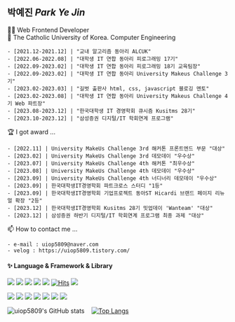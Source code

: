 <!--
**uiop5809/uiop5809** is a ✨ _special_ ✨ repository because its `README.md` (this file) appears on your GitHub profile.

Here are some ideas to get you started

- 🔭 I’m currently working on ...
- 🌱 I’m currently learning ...
- 👯 I’m looking to collaborate on ...
- 🤔 I’m looking for help with ...
- 💬 Ask me about ...
- 📫 How to reach me: ...
- 😄 Pronouns: ...
- ⚡ Fun fact: ....
-->
## 박예진 *Park Ye Jin*
👩‍💻 Web Frontend Developer  
📝 The Catholic University of Korea. Computer Engineering

```shell
- [2021.12-2021.12] | "교내 알고리즘 동아리 ALCUK"
- [2022.06-2022.08] | "대학생 IT 연합 동아리 피로그래밍 17기"
- [2022.09-2023.02] | "대학생 IT 연합 동아리 피로그래밍 18기 교육팀장"
- [2022.09-2023.02] | "대학생 IT 연합 동아리 University Makeus Challenge 3기"
- [2023.02-2023.03] | "길벗 출판사 html, css, javascript 블로깅 멘토"
- [2023.02-2023.08] | "대학생 IT 연합 동아리 University Makeus Challenge 4기 Web 파트장"
- [2023.08-2023.12] | "한국대학생 IT 경영학회 큐시즘 Kusitms 28기"
- [2023.10-2023.12] | "삼성증권 디지털/IT 학회연계 프로그램"
```

🏆 I got award ...

```shell
- [2022.11] | University MakeUs Challenge 3rd 해커톤 프론트엔드 부문 "대상"
- [2023.02] | University MakeUs Challenge 3rd 데모데이 "우수상"
- [2023.07] | University MakeUs Challenge 4th 해커톤 "최우수상"
- [2023.08] | University MakeUs Challenge 4th 데모데이 "우수상"
- [2023.09] | University MakeUs Challenge 4th 너디너리 데모데이 "우수상"
- [2023.09] | 한국대학생IT경영학회 파트크로스 스터디 "1등"
- [2023.09] | 한국대학생IT경영학회 기업프로젝트 동아ST Hicardi 브랜드 페이지 리뉴얼 확장 "2등"
- [2023.12] | 한국대학생IT경영학회 Kusitms 28기 밋업데이 'Wanteam' "대상"
- [2023.12] | 삼성증권 하반기 디지털/IT 학회연계 프로그램 최종 과제 "대상"
```

📫 How to contact me ...

    - e-mail : uiop5809@naver.com
    - velog : https://uiop5809.tistory.com/

 
#### ✨ Language & Framework & Library
<img src="https://img.shields.io/badge/HTML5-E34F26?style=flat&logo=HTML5&logoColor=white"/> <img src="https://img.shields.io/badge/CSS3-1572B6?style=flat&logo=CSS3&logoColor=white"/> <img src="https://img.shields.io/badge/JavaScript-F7DF1E?style=flat&logo=JavaScript&logoColor=white"/> <img src="https://img.shields.io/badge/TypeScript-3178C6?style=flat&logo=TypeScript&logoColor=white"/> <img src="https://img.shields.io/badge/React-61DAFB?style=flat&logo=React&logoColor=white"/>  [![Hits](https://hits.seeyoufarm.com/api/count/incr/badge.svg?url=https%3A%2F%2Fgithub.com%2Fuiop5809%2Fuiop5809.git&count_bg=%2379C83D&title_bg=%23555555&icon=&icon_color=%23E7E7E7&title=hits&edge_flat=false)](https://hits.seeyoufarm.com)  <img src="http://mazassumnida.wtf/api/mini/generate_badge?boj=uiop5809">

 <img src="https://img.shields.io/badge/ReactQuery-FF4154?style=flat&logo=reactQuery&logoColor=white"/> <img src="https://img.shields.io/badge/Storybook-FF4785?style=flat&logo=Storybook&logoColor=white"/> <img src="https://img.shields.io/badge/ESLint-4B32C3?style=flat&logo=ESLint&logoColor=white"/> <img src="https://img.shields.io/badge/Recoil-0075EB?style=flat&logo=Recoil&logoColor=white"/> <img src="https://img.shields.io/badge/Framer-0055FF?style=flat&logo=framer&logoColor=white"/> <img src="https://img.shields.io/badge/TailwindCSS-06B6D4?style=flat&logo=TailwindCSS&logoColor=white"/> <img src="https://img.shields.io/badge/StyledComponents-DB7093?style=flat&logo=StyledComponents&logoColor=white"/> 

<!-- 🤔 *For More Info...* [NOTION](https://automatic-cinnamon-fd7.notion.site/Park-YeJin-08cb9a76897645e7aafdbf5e60c24cf5)--> <!-- | [BLOG](https://uiop5809.tistory.com/) -->
![uiop5809's GitHub stats](https://github-readme-stats.vercel.app/api?username=uiop5809&show_icons=true&bg_color=00000000&title_color=F8418B&icon_color=F1D246&text_color=8C9196) &nbsp;&nbsp;
[![Top Langs](https://github-readme-stats.vercel.app/api/top-langs/?username=uiop5809&layout=compact&hide=jupyter%20notebook&theme=transparent&show_icons=true&line_height=18&title_color=F8418B&bord3D3D&text_color=8C9196)](https://github.com/anuraghazra/github-readme-stats) &nbsp;&nbsp;&nbsp; 
 <!-- <img width="258" src="https://blog.kakaocdn.net/dn/cfe1G4/btry8h82ZYe/hSLWr3lKQucjkHEClhN5u0/img.gif" />  --> <!-- [![Solved.ac Profile](http://mazassumnida.wtf/api/v2/generate_badge?boj=uiop5809)](https://solved.ac/uiop5809/) -->



